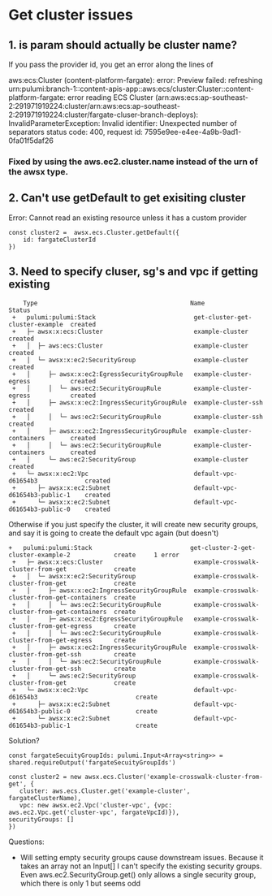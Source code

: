 # Get cluster issues

## 1. is param should actually be cluster name?

If you pass the provider id, you get an error along the lines of 

aws:ecs:Cluster (content-platform-fargate):
    error: Preview failed: refreshing urn:pulumi:branch-1::content-apis-app::aws:ecs/cluster:Cluster::content-platform-fargate: error reading ECS Cluster (arn:aws:ecs:ap-southeast-2:291971919224:cluster/arn:aws:ecs:ap-southeast-2:291971919224:cluster/fargate-cluser-branch-deploys): InvalidParameterException: Invalid identifier: Unexpected number of separators
        status code: 400, request id: 7595e9ee-e4ee-4a9b-9ad1-0fa01f5daf26

### Fixed by using the aws.ec2.cluster.name instead of the urn of the awsx type.

## 2. Can't use getDefault to get exisiting cluster

Error: Cannot read an existing resource unless it has a custom provider

```
const cluster2 =  awsx.ecs.Cluster.getDefault({
    id: fargateClusterId
})
```

## 3. Need to specify cluser, sg's and vpc if getting existing

```
    Type                                          Name                             Status      
 +   pulumi:pulumi:Stack                           get-cluster-get-cluster-example  created     
 +   ├─ awsx:x:ecs:Cluster                         example-cluster                  created     
 +   │  ├─ aws:ecs:Cluster                         example-cluster                  created     
 +   │  └─ awsx:x:ec2:SecurityGroup                example-cluster                  created     
 +   │     ├─ awsx:x:ec2:EgressSecurityGroupRule   example-cluster-egress           created     
 +   │     │  └─ aws:ec2:SecurityGroupRule         example-cluster-egress           created     
 +   │     ├─ awsx:x:ec2:IngressSecurityGroupRule  example-cluster-ssh              created     
 +   │     │  └─ aws:ec2:SecurityGroupRule         example-cluster-ssh              created     
 +   │     ├─ awsx:x:ec2:IngressSecurityGroupRule  example-cluster-containers       created     
 +   │     │  └─ aws:ec2:SecurityGroupRule         example-cluster-containers       created     
 +   │     └─ aws:ec2:SecurityGroup                example-cluster                  created     
 +   └─ awsx:x:ec2:Vpc                             default-vpc-d61654b3             created     
 +      ├─ awsx:x:ec2:Subnet                       default-vpc-d61654b3-public-1    created     
 +      └─ awsx:x:ec2:Subnet                       default-vpc-d61654b3-public-0    created     
```

Otherwise if you just specify the cluster, it will create new security groups, and say it is going to create the default vpc again (but doesn't)

```
+   pulumi:pulumi:Stack                           get-cluster-2-get-cluster-example-2            create     1 error
 +   ├─ awsx:x:ecs:Cluster                         example-crosswalk-cluster-from-get             create     
 +   │  └─ awsx:x:ec2:SecurityGroup                example-crosswalk-cluster-from-get             create     
 +   │     ├─ awsx:x:ec2:IngressSecurityGroupRule  example-crosswalk-cluster-from-get-containers  create     
 +   │     │  └─ aws:ec2:SecurityGroupRule         example-crosswalk-cluster-from-get-containers  create     
 +   │     ├─ awsx:x:ec2:EgressSecurityGroupRule   example-crosswalk-cluster-from-get-egress      create     
 +   │     │  └─ aws:ec2:SecurityGroupRule         example-crosswalk-cluster-from-get-egress      create     
 +   │     ├─ awsx:x:ec2:IngressSecurityGroupRule  example-crosswalk-cluster-from-get-ssh         create     
 +   │     │  └─ aws:ec2:SecurityGroupRule         example-crosswalk-cluster-from-get-ssh         create     
 +   │     └─ aws:ec2:SecurityGroup                example-crosswalk-cluster-from-get             create     
 +   └─ awsx:x:ec2:Vpc                             default-vpc-d61654b3                           create     
 +      ├─ awsx:x:ec2:Subnet                       default-vpc-d61654b3-public-0                  create     
 +      └─ awsx:x:ec2:Subnet                       default-vpc-d61654b3-public-1                  create
 ```

 Solution?

 ```
 const fargateSecuityGroupIds: pulumi.Input<Array<string>> = shared.requireOutput('fargateSecuityGroupIds')

const cluster2 = new awsx.ecs.Cluster('example-crosswalk-cluster-from-get', {
    cluster: aws.ecs.Cluster.get('example-cluster', fargateClusterName),
    vpc: new awsx.ec2.Vpc('cluster-vpc', {vpc: aws.ec2.Vpc.get('cluster-vpc', fargateVpcId)}),
securityGroups: []
})
```

Questions:

* Will setting empty security groups cause downstream issues. Because it takes an array not an Input<string>[] I can't specify the existing security groups.
Even aws.ec2.SecurityGroup.get() only allows a single security group, which there is only 1 but seems odd